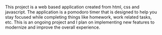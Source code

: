 This project is a web based application created from html, css and javascript. 
The application is a pomodoro timer that is designed to help you stay focused while completing things like homework, work related tasks, etc. 
This is an ongoing project and I plan on implementing new features to modernize and improve the overall experience.
